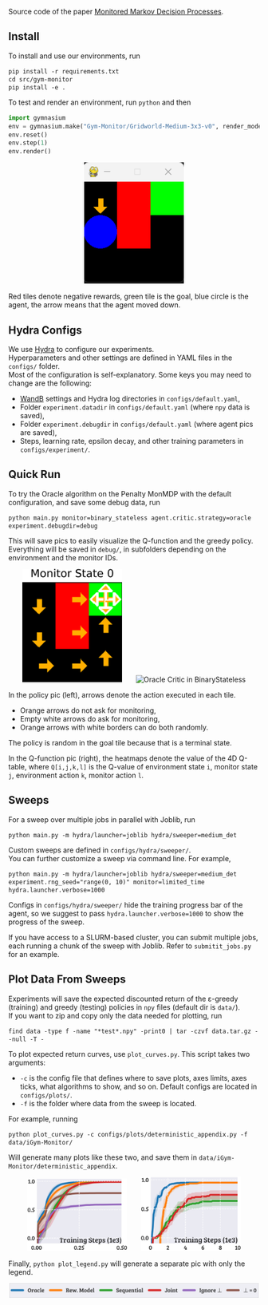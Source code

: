 Source code of the paper [Monitored Markov Decision Processes](xxx).

## Install

To install and use our environments, run
```
pip install -r requirements.txt
cd src/gym-monitor
pip install -e .
```

To test and render an environment, run `python` and then
```python
import gymnasium
env = gymnasium.make("Gym-Monitor/Gridworld-Medium-3x3-v0", render_mode="human")
env.reset()
env.step(1)
env.render()
```

<p align="center">
  <img src="figures/gridworld_render.png" width=200 alt="Gridworld Rendering">
</p>

Red tiles denote negative rewards, green tile is the goal, blue circle is the agent,
the arrow means that the agent moved down.


## Hydra Configs
We use [Hydra](https://hydra.cc/docs/intro/) to configure our experiments.  
Hyperparameters and other settings are defined in YAML files in the `configs/` folder.  
Most of the configuration is self-explanatory. Some keys you may need to change are the following:
- [WandB](https://wandb.ai/site) settings and Hydra log directories in `configs/default.yaml`,
- Folder `experiment.datadir` in `configs/default.yaml` (where `npy` data is saved),
- Folder `experiment.debugdir` in `configs/default.yaml` (where agent pics are saved),
- Steps, learning rate, epsilon decay, and other training parameters in `configs/experiment/`.


## Quick Run
To try the Oracle algorithm on the Penalty MonMDP with the default configuration,
and save some debug data, run
```
python main.py monitor=binary_stateless agent.critic.strategy=oracle experiment.debugdir=debug
```

This will save pics to easily visualize the Q-function and the greedy policy.  
Everything will be saved in `debug/`, in subfolders depending on the environment and the monitor IDs.  

<p align="center">
  <img src="figures/oracle_policy.png" width=200 alt="Oracle Actor in BinaryStateless"> &nbsp;&nbsp;&nbsp;&nbsp;&nbsp;
  <img src="figures/oracle_q_joint.png" width=240 alt="Oracle Critic in BinaryStateless">
</p>

In the policy pic (left), arrows denote the action executed in each tile.
- Orange arrows do not ask for monitoring,
- Empty white arrows do ask for monitoring,
- Orange arrows with white borders can do both randomly.

The policy is random in the goal tile because that is a terminal state.

In the Q-function pic (right), the heatmaps denote the value of the 4D Q-table, where
`Q[i,j,k,l]` is the Q-value of environment state `i`, monitor state `j`, environment action `k`, monitor action `l`.


## Sweeps
For a sweep over multiple jobs in parallel with Joblib, run
```
python main.py -m hydra/launcher=joblib hydra/sweeper=medium_det
```
Custom sweeps are defined in `configs/hydra/sweeper/`.  
You can further customize a sweep via command line. For example,
```
python main.py -m hydra/launcher=joblib hydra/sweeper=medium_det experiment.rng_seed="range(0, 10)" monitor=limited_time hydra.launcher.verbose=1000
```
Configs in `configs/hydra/sweeper/` hide the training progress bar of the agent, so we
suggest to pass `hydra.launcher.verbose=1000` to show the progress of the sweep.

If you have access to a SLURM-based cluster, you can submit multiple jobs,
each running a chunk of the sweep with Joblib. Refer to `submitit_jobs.py` for an example.


## Plot Data From Sweeps
Experiments will save the expected discounted return of the ε-greedy (training)
and greedy (testing) policies in `npy` files (default dir is `data/`).  
If you want to zip and copy only the data needed for plotting, run
```
find data -type f -name "*test*.npy" -print0 | tar -czvf data.tar.gz --null -T -
```

To plot expected return curves, use `plot_curves.py`. This script takes two arguments:
- `-c` is the config file that defines where to save plots, axes limits, axes ticks,
  what algorithms to show, and so on. Default configs are located in `configs/plots/`.
- `-f` is the folder where data from the sweep is located.

For example, running
```
python plot_curves.py -c configs/plots/deterministic_appendix.py -f data/iGym-Monitor/
```
Will generate many plots like these two, and save them in `data/iGym-Monitor/deterministic_appendix`.

<p align="center">
  <img src="figures/Gridworld-Medium-3x3-v0_mes50_Easy.png" width=200 alt="Gridworld-Medium-3x3-v0_mes50_Easy"> &nbsp;&nbsp;&nbsp;&nbsp;&nbsp;
  <img src="figures/Gridworld-Medium-3x3-v0_mes50_iLimitedTimeMonitor.png" width=200 alt="Gridworld-Medium-3x3-v0_mes50_iLimitedTimeMonitor">
</p>

Finally, `python plot_legend.py` will generate a separate pic with only the legend.

<p align="center">
  <img src="figures/legend.png" width=500 alt=Legend">
</p>
